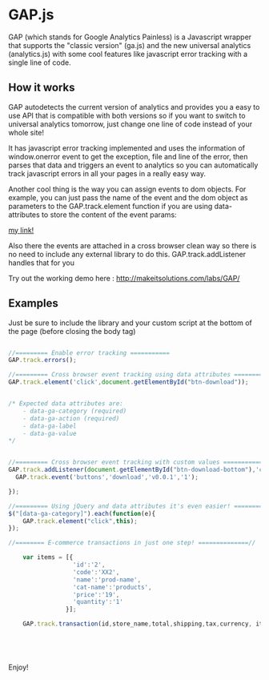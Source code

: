 GAP.js
===

GAP (which stands for Google Analytics Painless)  is a Javascript wrapper that supports the "classic version" (ga.js) and the new universal analytics (analytics.js) with some cool features like javascript error tracking with a single line of code.

## How it works

GAP autodetects the current version of analytics and provides you a easy to use API that is compatible with both versions so if you want to switch to universal analytics tomorrow, just change one line of code instead of your whole site!

It has javascript error tracking implemented and uses the information of window.onerror event to get the exception, file and line of the error, then parses that data and triggers an event to analytics so you can automatically track javascript errors in all your pages in a really easy way.

Another cool thing is the way you can assign events to dom objects.
For example, you can just pass the name of the event and the dom object as parameters to the GAP.track.element function if you are using data-attributes to store the content of the event params:

<a href="http://somewhere.com" data-ga-category="Event-cat" data-ga-action="my action" data-ga-label="some label" data-ga-value="1">my link!</a>

Also there the events are attached in a cross browser clean way so there is no need to include any external library to do this. GAP.track.addListener handles that for you

Try out the working demo here : http://makeitsolutions.com/labs/GAP/

## Examples
Just be sure to include the library and your custom script at the bottom of the page (before closing the body tag)

```javascript

//========= Enable error tracking ===========
GAP.track.errors();

//========= Cross browser event tracking using data attributes ===========
GAP.track.element('click',document.getElementById("btn-download"));


/* Expected data attributes are:
	- data-ga-category (required)
 	- data-ga-action (required) 
 	- data-ga-label 
    - data-ga-value 
*/


//========= Cross browser event tracking with custom values ===========
GAP.track.addListener(document.getElementById("btn-download-bottom"),'click',function(){
  GAP.track.event('buttons','download','v0.0.1','1');

});

//========= Using jQuery and data attributes it's even easier! ===========
$("[data-ga-category]").each(function(e){
	GAP.track.element("click",this);
});

//======== E-commerce transactions in just one step! ==============//

	var items = [{
                  'id':'2',
                  'code':'XX2',
                  'name':'prod-name',
                  'cat-name':'products',
                  'price':'19',
                  'quantity':'1'
                }];

    GAP.track.transaction(id,store_name,total,shipping,tax,currency, items );






```

Enjoy!